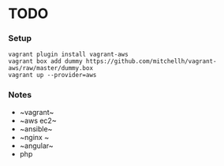 # TODO

### Setup
```
vagrant plugin install vagrant-aws
vagrant box add dummy https://github.com/mitchellh/vagrant-aws/raw/master/dummy.box
vagrant up --provider=aws
```

### Notes
- ~vagrant~
- ~aws ec2~
- ~ansible~
- ~nginx <selinux must be disabled to avoid permission issues when serving files>~
- ~angular~
- php


